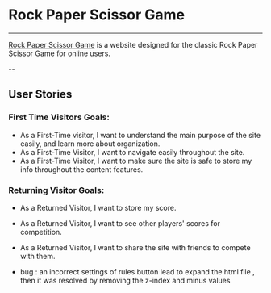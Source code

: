 # Rock Paper Scissor Game

---

[Rock Paper Scissor Game](https://syricano.github.io/project2/) is a website designed for the classic Rock Paper Scissor Game for online users.


--

## User Stories

### First Time Visitors Goals:
- As a First-Time visitor, I want to understand the main purpose of the site easily, and learn more about organization.
- As a First-Time Visitor, I want to navigate easily throughout the site.
- As a First-Time Visitor, I want to make sure the site is safe to store my info throughout the content features.
### Returning Visitor Goals:
- As a Returned Visitor, I want to store my score.
- As a Returned Visitor, I want to see other players' scores for competition.
- As a Returned Visitor, I want to share the site with friends to compete with them.
 
- bug : an incorrect settings of rules button lead to expand the html file , then it was resolved by removing the z-index and minus values